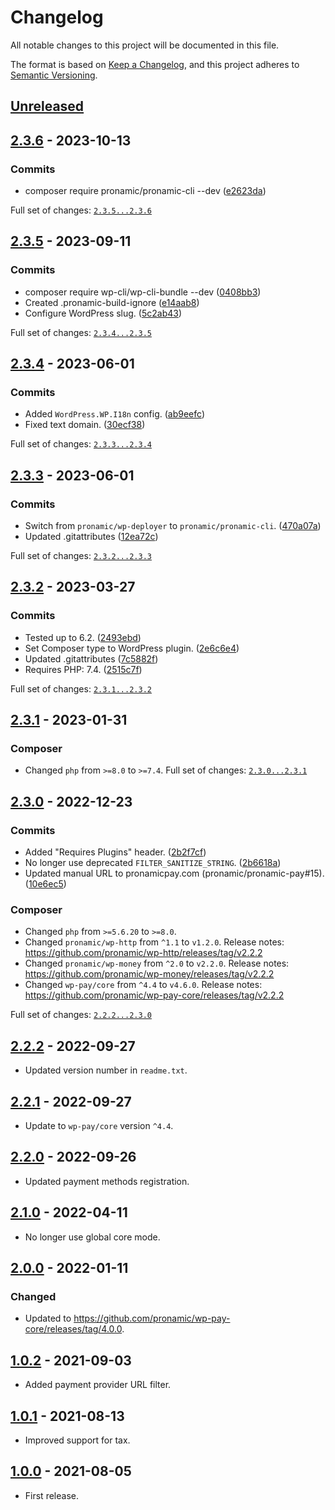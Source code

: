 # Changelog
All notable changes to this project will be documented in this file.

The format is based on [Keep a Changelog](https://keepachangelog.com/en/1.0.0/),
and this project adheres to [Semantic Versioning](https://semver.org/spec/v2.0.0.html).

## [Unreleased][unreleased]

## [2.3.6] - 2023-10-13

### Commits

- composer require pronamic/pronamic-cli --dev ([e2623da](https://github.com/pronamic/wp-pronamic-pay-paypal/commit/e2623da6eec13074573cafc6660bad59137fbf41))

Full set of changes: [`2.3.5...2.3.6`][2.3.6]

[2.3.6]: https://github.com/pronamic/wp-pronamic-pay-paypal/compare/v2.3.5...v2.3.6

## [2.3.5] - 2023-09-11

### Commits

- composer require wp-cli/wp-cli-bundle --dev ([0408bb3](https://github.com/pronamic/wp-pronamic-pay-paypal/commit/0408bb3043abd9d03d7df3442b030fecfba26a6a))
- Created .pronamic-build-ignore ([e14aab8](https://github.com/pronamic/wp-pronamic-pay-paypal/commit/e14aab8664968c50b07bb5e114aec12bea902da9))
- Configure WordPress slug. ([5c2ab43](https://github.com/pronamic/wp-pronamic-pay-paypal/commit/5c2ab43812b17d51c884459b89ed651e15ea863d))

Full set of changes: [`2.3.4...2.3.5`][2.3.5]

[2.3.5]: https://github.com/pronamic/wp-pronamic-pay-paypal/compare/v2.3.4...v2.3.5

## [2.3.4] - 2023-06-01

### Commits

- Added `WordPress.WP.I18n` config. ([ab9eefc](https://github.com/pronamic/wp-pronamic-pay-paypal/commit/ab9eefca01785b30dd4ba3d77a0a760168a49e03))
- Fixed text domain. ([30ecf38](https://github.com/pronamic/wp-pronamic-pay-paypal/commit/30ecf38171594e67d5bb924b58b2a993674adcdf))

Full set of changes: [`2.3.3...2.3.4`][2.3.4]

[2.3.4]: https://github.com/pronamic/wp-pronamic-pay-paypal/compare/v2.3.3...v2.3.4

## [2.3.3] - 2023-06-01

### Commits

- Switch from `pronamic/wp-deployer` to `pronamic/pronamic-cli`. ([470a07a](https://github.com/pronamic/wp-pronamic-pay-paypal/commit/470a07ad5c2260be39ffb092a6a5a4e58c82c689))
- Updated .gitattributes ([12ea72c](https://github.com/pronamic/wp-pronamic-pay-paypal/commit/12ea72c5a64f560afa2b8c9a6353d524a41e91c5))

Full set of changes: [`2.3.2...2.3.3`][2.3.3]

[2.3.3]: https://github.com/pronamic/wp-pronamic-pay-paypal/compare/v2.3.2...v2.3.3

## [2.3.2] - 2023-03-27

### Commits

- Tested up to 6.2. ([2493ebd](https://github.com/pronamic/wp-pronamic-pay-paypal/commit/2493ebd59d9b467782207471225b518b7f445934))
- Set Composer type to WordPress plugin. ([2e6c6e4](https://github.com/pronamic/wp-pronamic-pay-paypal/commit/2e6c6e4335e3982e0498fa49caec550e8e54c152))
- Updated .gitattributes ([7c5882f](https://github.com/pronamic/wp-pronamic-pay-paypal/commit/7c5882fcca4ca3e0299984eedb4848fff1afebaf))
- Requires PHP: 7.4. ([2515c7f](https://github.com/pronamic/wp-pronamic-pay-paypal/commit/2515c7f26cd183cb6089ca2927311d89035c2322))

Full set of changes: [`2.3.1...2.3.2`][2.3.2]

[2.3.2]: https://github.com/pronamic/wp-pronamic-pay-paypal/compare/v2.3.1...v2.3.2

## [2.3.1] - 2023-01-31
### Composer

- Changed `php` from `>=8.0` to `>=7.4`.
Full set of changes: [`2.3.0...2.3.1`][2.3.1]

[2.3.1]: https://github.com/pronamic/wp-pronamic-pay-paypal/compare/v2.3.0...v2.3.1

## [2.3.0] - 2022-12-23

### Commits

- Added "Requires Plugins" header. ([2b2f7cf](https://github.com/pronamic/wp-pronamic-pay-paypal/commit/2b2f7cfacf6bf45e3e5f9b519082b3f599f057e1))
- No longer use deprecated `FILTER_SANITIZE_STRING`. ([2b6618a](https://github.com/pronamic/wp-pronamic-pay-paypal/commit/2b6618a8b615f8dcff0387ede8e145e98dcf7910))
- Updated manual URL to pronamicpay.com (pronamic/pronamic-pay#15). ([10e6ec5](https://github.com/pronamic/wp-pronamic-pay-paypal/commit/10e6ec54b027295b3369ed677f7b597140bed52c))

### Composer

- Changed `php` from `>=5.6.20` to `>=8.0`.
- Changed `pronamic/wp-http` from `^1.1` to `v1.2.0`.
	Release notes: https://github.com/pronamic/wp-http/releases/tag/v2.2.2
- Changed `pronamic/wp-money` from `^2.0` to `v2.2.0`.
	Release notes: https://github.com/pronamic/wp-money/releases/tag/v2.2.2
- Changed `wp-pay/core` from `^4.4` to `v4.6.0`.
	Release notes: https://github.com/pronamic/wp-pay-core/releases/tag/v2.2.2

Full set of changes: [`2.2.2...2.3.0`][2.3.0]

[2.3.0]: https://github.com/pronamic/wp-pronamic-pay-paypal/compare/v2.2.2...v2.3.0

## [2.2.2] - 2022-09-27
- Updated version number in `readme.txt`.

## [2.2.1] - 2022-09-27
- Update to `wp-pay/core` version `^4.4`.

## [2.2.0] - 2022-09-26
- Updated payment methods registration.

## [2.1.0] - 2022-04-11
- No longer use global core mode.

## [2.0.0] - 2022-01-11
### Changed
- Updated to https://github.com/pronamic/wp-pay-core/releases/tag/4.0.0.

## [1.0.2] - 2021-09-03
- Added payment provider URL filter.

## [1.0.1] - 2021-08-13
- Improved support for tax.

## [1.0.0] - 2021-08-05
- First release.

[unreleased]: https://github.com/pronamic/wp-pronamic-pay-paypal/compare/2.2.2...HEAD
[2.2.2]: https://github.com/pronamic/wp-pronamic-pay-paypal/compare/2.2.1...2.2.2
[2.2.1]: https://github.com/pronamic/wp-pronamic-pay-paypal/compare/2.2.0...2.2.1
[2.2.0]: https://github.com/pronamic/wp-pronamic-pay-paypal/compare/2.1.0...2.2.0
[2.1.0]: https://github.com/pronamic/wp-pronamic-pay-paypal/compare/2.0.0...2.1.0
[2.0.0]: https://github.com/pronamic/wp-pronamic-pay-paypal/compare/1.0.2...2.0.0
[1.0.2]: https://github.com/pronamic/wp-pronamic-pay-paypal/compare/1.0.1...1.0.2
[1.0.1]: https://github.com/pronamic/wp-pronamic-pay-paypal/compare/1.0.0...1.0.1
[1.0.0]: https://github.com/pronamic/wp-pronamic-pay-paypal/releases/tag/1.0.0
